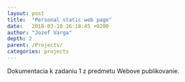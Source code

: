 ```yaml
---
layout: post
title:  "Personal static web page"
date:   2018-03-10 16:18:45 +0200
author: "Jozef Varga"
depth: 2
parent: /Projects/
categories: projects
---
```


Dokumentacia k zadaniu 1 z predmetu Webove publikovanie.
